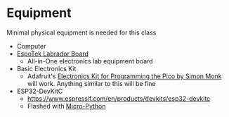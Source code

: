 # Equipment
Minimal physical equipment is needed for this class

- Computer
- [EspoTek Labrador Board](https://espotek.com/labrador/product/espotek-labrador-board/)
  - All-in-One electronics lab equipment board
- Basic Electronics Kit
  - Adafruit's [Electronics Kit for Programming the Pico by Simon Monk](https://www.adafruit.com/product/5321) will work.  Anything similar to this will be fine
- ESP32-DevKitC
  - https://www.espressif.com/en/products/devkits/esp32-devkitc
  - Flashed with [Micro-Python](https://micropython.org/download/esp32/)